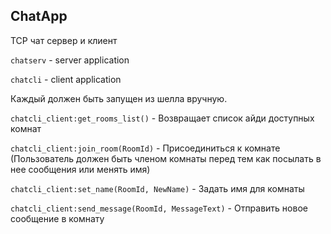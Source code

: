 ## ChatApp

TCP чат сервер и клиент


```chatserv``` - server application

```chatcli``` - client application

Каждый должен быть запущен из шелла вручную.


```chatcli_client:get_rooms_list()``` - Возвращает список айди доступных комнат

```chatcli_client:join_room(RoomId)``` -  Присоединиться к комнате (Пользователь должен быть членом комнаты перед тем как посылать в нее сообщения или менять имя)

```chatcli_client:set_name(RoomId, NewName)``` - Задать имя для комнаты

```chatcli_client:send_message(RoomId, MessageText)``` - Отправить новое сообщение в комнату

